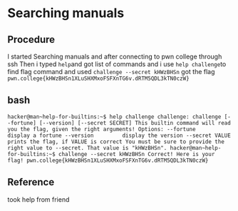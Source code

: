 
# Searching manuals

## Procedure
I started Searching manuals and after connecting to pwn college through ssh
Then i typed `help`and got  list of commands 
and i use `help challenge`to find flag command
and used `challenge --secret kHWzBHSn`
got the flag ` pwn.college{kHWzBHSn1XLuSHXMxoFSFXnTG6v.dRTM5QDL3kTN0czW}`

## bash
`hacker@man~help-for-builtins:~$ help challenge
challenge: challenge [--fortune] [--version] [--secret SECRET]
    This builtin command will read you the flag, given the right arguments!
    Options:
      --fortune         display a fortune
      --version         display the version
      --secret VALUE    prints the flag, if VALUE is correct
    You must be sure to provide the right value to --secret. That value
    is "kHWzBHSn".
hacker@man~help-for-builtins:~$ challenge --secret kHWzBHSn
Correct! Here is your flag!
pwn.college{kHWzBHSn1XLuSHXMxoFSFXnTG6v.dRTM5QDL3kTN0czW}                                                                    `

## Reference
took help from friend
